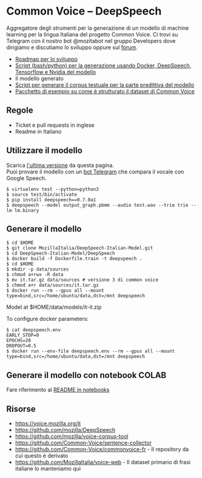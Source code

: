# Common Voice – DeepSpeech

Aggregatore degli strumenti per la generazione di un modello di machine learning per la lingua Italiana del progetto Common Voice. Ci trovi su Telegram con il nostro bot @mozitabot nel gruppo Developers dove dirigiamo e discutiamo lo sviluppo oppure sul [forum](https://discourse.mozilla.org/c/community-portal/mozilla-italia).

* [Roadmap per lo sviluppo](https://docs.google.com/document/d/1cep28JAv9f90LkIpVmJjR0lTDqW5Hp_YF7R-nVJ2zkY/edit)
* [Script (bash/python) per la generazione usando Docker, DeepSpeech, Tensorflow e Nvidia del modello](https://github.com/MozillaItalia/DeepSpeech-Italian-Model/tree/master/DeepSpeech)
* Il modello generato
* [Script per generare il corpus testuale per la parte predittiva del modello](https://github.com/MozillaItalia/DeepSpeech-Italian-Model/tree/master/MITADS)
* [Pacchetto di esempio su come è strutturato il dataset di Common Voice](https://github.com/MozillaItalia/DeepSpeech-Italian-Model/files/4610711/cv-it_tiny.tar.gz)

## Regole

* Ticket e pull requests in inglese
* Readme in Italiano

## Utilizzare il modello

Scarica [l'ultima versione](https://github.com/MozillaItalia/DeepSpeech-Italian-Model/releases) da questa pagina.  
Puoi provare il modello con un [bot Telegram](https://t.me/DeepSpeechItalianBot) che compara il vocale con Google Speech.  

```
$ virtualenv test --python=python3
$ source test/bin/activate
$ pip install deepspeech==0.7.0a1
$ deepspeech --model output_graph.pbmm --audio test.wav --trie trie --lm lm.binary
```

## Generare il modello

```
$ cd $HOME
$ git clone MozillaItalia/DeepSpeech-Italian-Model.git
$ cd DeepSpeech-Italian-Model/DeepSpeech
$ docker build -f Dockerfile.train -t deepspeech .
$ cd $HOME
$ mkdir -p data/sources
$ chmod a+rwx -R data
$ mv it.tar.gz data/sources # versione 3 di common voice
$ chmod a+r data/sources/it.tar.gz
$ docker run --rm --gpus all --mount type=bind,src=/home/ubuntu/data,dst=/mnt deepspeech
```
Model at $HOME/data/models/it-it.zip

To configure docker parameters:
```
$ cat deepspeech.env
EARLY_STOP=0
EPOCHS=20
DROPOUT=0.5
$ docker run --env-file deepspeech.env --rm --gpus all --mount type=bind,src=/home/ubuntu/data,dst=/mnt deepspeech
```

## Generare il modello con notebook COLAB

Fare riferimento al [README in notebooks](https://github.com/MozillaItalia/DeepSpeech-Italian-Model/blob/master/notebooks/README.md)

## Risorse

* https://voice.mozilla.org/it
* https://github.com/mozilla/DeepSpeech
* https://github.com/mozilla/voice-corpus-tool
* https://github.com/Common-Voice/sentence-collector
* https://github.com/Common-Voice/commonvoice-fr - Il repository da cui questo è derivato
* https://github.com/MozillaItalia/voice-web - Il dataset primario di frasi italiane lo manteniamo qui
